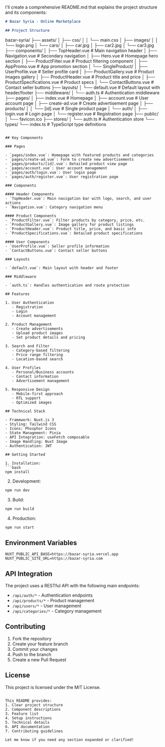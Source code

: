 I'll create a comprehensive README.md that explains the project structure and its components:

```markdown:README.md
# Bazar Syria - Online Marketplace

## Project Structure

```
bazar-syria/
├── assets/
│   ├── css/
│   │   └── main.css
│   ├── images/
│   │   └── logo.png
│   └── cars/
│       ├── car.jpg
│       ├── car2.jpg
│       └── car3.jpg
├── components/
│   ├── TopHeader.vue        # Main navigation header
│   ├── Navigation.vue       # Secondary navigation
│   ├── Hero.vue            # Homepage hero section
│   ├── ProductFilter.vue    # Product filtering component
│   ├── AppPromo.vue        # App promotion section
│   └── SingleProduct/
│       ├── UserProfile.vue     # Seller profile card
│       ├── ProductGallery.vue  # Product images gallery
│       ├── ProductHeader.vue   # Product title and price
│       ├── ProductSpecifications.vue  # Product specs
│       └── ContactButtons.vue  # Contact seller buttons
├── layouts/
│   └── default.vue         # Default layout with header/footer
├── middleware/
│   └── auth.ts             # Authentication middleware
├── pages/
│   ├── index.vue           # Homepage
│   ├── account.vue         # User account page
│   ├── create-ad.vue       # Create advertisement page
│   ├── products/
│   │   └── [id].vue        # Single product page
│   └── auth/
│       ├── login.vue       # Login page
│       └── register.vue    # Registration page
├── public/
│   └── favicon.ico
├── stores/
│   └── auth.ts             # Authentication store
└── types/
    └── index.ts            # TypeScript type definitions
```

## Key Components

### Pages

- `pages/index.vue`: Homepage with featured products and categories
- `pages/create-ad.vue`: Form to create new advertisements
- `pages/products/[id].vue`: Detailed product view page
- `pages/account.vue`: User account management
- `pages/auth/login.vue`: User login page
- `pages/auth/register.vue`: User registration page

### Components

#### Header Components
- `TopHeader.vue`: Main navigation bar with logo, search, and user actions
- `Navigation.vue`: Category navigation menu

#### Product Components
- `ProductFilter.vue`: Filter products by category, price, etc.
- `ProductGallery.vue`: Image gallery for product listings
- `ProductHeader.vue`: Product title, price, and basic info
- `ProductSpecifications.vue`: Detailed product specifications

#### User Components
- `UserProfile.vue`: Seller profile information
- `ContactButtons.vue`: Contact seller buttons

### Layouts

- `default.vue`: Main layout with header and footer

### Middleware

- `auth.ts`: Handles authentication and route protection

## Features

1. User Authentication
   - Registration
   - Login
   - Account management

2. Product Management
   - Create advertisements
   - Upload product images
   - Set product details and pricing

3. Search and Filter
   - Category-based filtering
   - Price range filtering
   - Location-based search

4. User Profiles
   - Personal/Business accounts
   - Contact information
   - Advertisement management

5. Responsive Design
   - Mobile-first approach
   - RTL support
   - Optimized images

## Technical Stack

- Framework: Nuxt.js 3
- Styling: Tailwind CSS
- Icons: Phosphor Icons
- State Management: Pinia
- API Integration: useFetch composable
- Image Handling: Nuxt Image
- Authentication: JWT

## Getting Started

1. Installation:
```bash
npm install
```

2. Development:
```bash
npm run dev
```

3. Build:
```bash
npm run build
```

4. Production:
```bash
npm run start
```

## Environment Variables

```env
NUXT_PUBLIC_API_BASE=https://bazar-syria.vercel.app
NUXT_PUBLIC_SITE_URL=https://bazar-syria.com
```

## API Integration

The project uses a RESTful API with the following main endpoints:

- `/api/auth/*` - Authentication endpoints
- `/api/products/*` - Product management
- `/api/users/*` - User management
- `/api/categories/*` - Category management

## Contributing

1. Fork the repository
2. Create your feature branch
3. Commit your changes
4. Push to the branch
5. Create a new Pull Request

## License

This project is licensed under the MIT License.
```

This README provides:
1. Clear project structure
2. Component descriptions
3. Feature list
4. Setup instructions
5. Technical details
6. API documentation
7. Contributing guidelines

Let me know if you need any section expanded or clarified!
